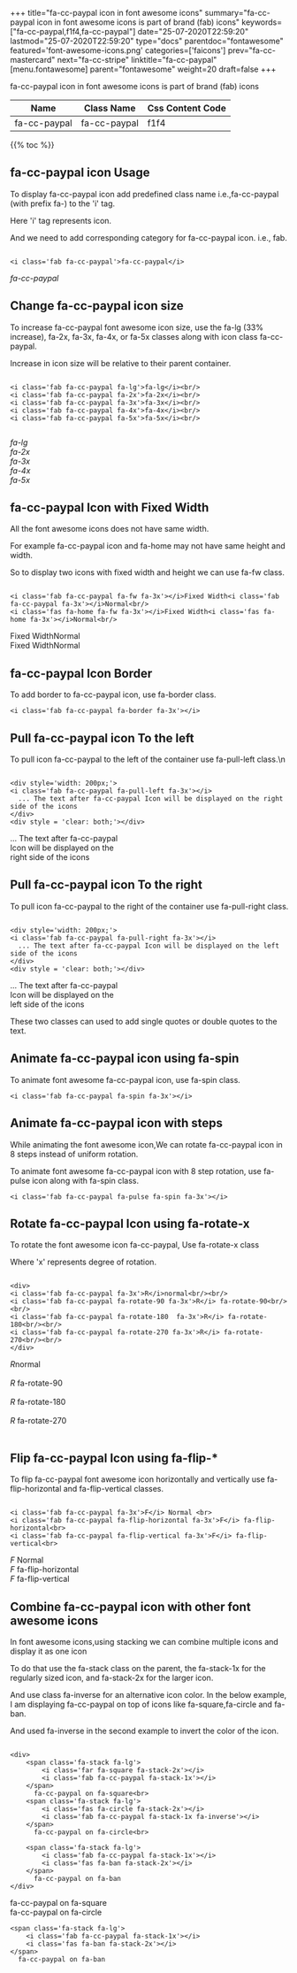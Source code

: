 +++
title="fa-cc-paypal icon in font awesome icons"
summary="fa-cc-paypal icon in font awesome icons is part of brand (fab) icons"
keywords=["fa-cc-paypal,f1f4,fa-cc-paypal"]
date="25-07-2020T22:59:20"
lastmod="25-07-2020T22:59:20"
type="docs"
parentdoc="fontawesome"
featured='font-awesome-icons.png'
categories=['faicons']
prev="fa-cc-mastercard"
next="fa-cc-stripe"
linktitle="fa-cc-paypal"
[menu.fontawesome]
parent="fontawesome"
weight=20
draft=false
+++


fa-cc-paypal icon in font awesome icons is part of brand (fab) icons

<div class='table-responsive'><table class='table'><thead><tr><th>Name</th><th>Class Name</th><th>Css Content Code</th></tr></thead><tbody><tr><td>fa-cc-paypal</td><td>fa-cc-paypal</td><td>f1f4</td></tr></tbody></table></div>


{{% toc %}}


## fa-cc-paypal icon Usage

To display fa-cc-paypal icon add predefined class name i.e.,fa-cc-paypal (with prefix fa-) to the 'i' tag.

Here 'i' tag represents icon.

And we need to add corresponding category for fa-cc-paypal icon. i.e., fab.


```

<i class='fab fa-cc-paypal'>fa-cc-paypal</i>
```

<i class='fab fa-cc-paypal'>fa-cc-paypal</i>




## Change fa-cc-paypal icon size
To increase fa-cc-paypal font awesome icon size, use the fa-lg (33% increase), fa-2x, fa-3x, fa-4x, or fa-5x classes along with icon class fa-cc-paypal.

Increase in icon size will be relative to their parent container. 

```

<i class='fab fa-cc-paypal fa-lg'>fa-lg</i><br/>
<i class='fab fa-cc-paypal fa-2x'>fa-2x</i><br/>
<i class='fab fa-cc-paypal fa-3x'>fa-3x</i><br/>
<i class='fab fa-cc-paypal fa-4x'>fa-4x</i><br/>
<i class='fab fa-cc-paypal fa-5x'>fa-5x</i><br/>
            
```

<i class='fab fa-cc-paypal fa-lg'>fa-lg</i><br/>
<i class='fab fa-cc-paypal fa-2x'>fa-2x</i><br/>
<i class='fab fa-cc-paypal fa-3x'>fa-3x</i><br/>
<i class='fab fa-cc-paypal fa-4x'>fa-4x</i><br/>
<i class='fab fa-cc-paypal fa-5x'>fa-5x</i><br/>
            



## fa-cc-paypal Icon with Fixed Width 

All the font awesome icons does not have same width.

For example fa-cc-paypal icon and fa-home may not have same height and width.

So to display two icons with fixed width and height we can use fa-fw class.


```

<i class='fab fa-cc-paypal fa-fw fa-3x'></i>Fixed Width<i class='fab fa-cc-paypal fa-3x'></i>Normal<br/>
<i class='fas fa-home fa-fw fa-3x'></i>Fixed Width<i class='fas fa-home fa-3x'></i>Normal<br/>
```

<i class='fab fa-cc-paypal fa-fw fa-3x'></i>Fixed Width<i class='fab fa-cc-paypal fa-3x'></i>Normal<br/>
<i class='fas fa-home fa-fw fa-3x'></i>Fixed Width<i class='fas fa-home fa-3x'></i>Normal<br/>



## fa-cc-paypal Icon Border 

To add border to fa-cc-paypal icon, use fa-border class.


```
<i class='fab fa-cc-paypal fa-border fa-3x'></i>

```
<i class='fab fa-cc-paypal fa-border fa-3x'></i>





## Pull fa-cc-paypal icon To the left

To pull icon fa-cc-paypal to the left of the container use fa-pull-left class.\n

```

<div style='width: 200px;'>
<i class='fab fa-cc-paypal fa-pull-left fa-3x'></i>
  ... The text after fa-cc-paypal Icon will be displayed on the right side of the icons
</div>
<div style = 'clear: both;'></div>
```

<div style='width: 200px;'>
<i class='fab fa-cc-paypal fa-pull-left fa-3x'></i>
  ... The text after fa-cc-paypal Icon will be displayed on the right side of the icons
</div>
<div style = 'clear: both;'></div>




## Pull fa-cc-paypal icon To the right
To pull icon fa-cc-paypal to the right of the container use fa-pull-right class.

```

<div style='width: 200px;'>
<i class='fab fa-cc-paypal fa-pull-right fa-3x'></i>
  ... The text after fa-cc-paypal Icon will be displayed on the left side of the icons
</div>
<div style = 'clear: both;'></div>
```

<div style='width: 200px;'>
<i class='fab fa-cc-paypal fa-pull-right fa-3x'></i>
  ... The text after fa-cc-paypal Icon will be displayed on the left side of the icons
</div>
<div style = 'clear: both;'></div>

These two classes can used to add single quotes or double quotes to the text.


## Animate fa-cc-paypal icon using fa-spin
To animate font awesome fa-cc-paypal icon, use fa-spin class.

```
<i class='fab fa-cc-paypal fa-spin fa-3x'></i>
```
<i class='fab fa-cc-paypal fa-spin fa-3x'></i>




## Animate fa-cc-paypal icon with steps
While animating the font awesome icon,We can rotate fa-cc-paypal icon in 8 steps instead of uniform rotation.

To animate font awesome fa-cc-paypal icon with 8 step rotation, use fa-pulse icon along with fa-spin class.


```
<i class='fab fa-cc-paypal fa-pulse fa-spin fa-3x'></i>

```
<i class='fab fa-cc-paypal fa-pulse fa-spin fa-3x'></i>





## Rotate fa-cc-paypal Icon using fa-rotate-x
To rotate the font awesome icon fa-cc-paypal, Use fa-rotate-x class

Where 'x' represents degree of rotation.


```

<div>
<i class='fab fa-cc-paypal fa-3x'>R</i>normal<br/><br/>
<i class='fab fa-cc-paypal fa-rotate-90 fa-3x'>R</i> fa-rotate-90<br/><br/> 
<i class='fab fa-cc-paypal fa-rotate-180  fa-3x'>R</i> fa-rotate-180<br/><br/> 
<i class='fab fa-cc-paypal fa-rotate-270 fa-3x'>R</i> fa-rotate-270<br/><br/>
</div>
```

<div>
<i class='fab fa-cc-paypal fa-3x'>R</i>normal<br/><br/>
<i class='fab fa-cc-paypal fa-rotate-90 fa-3x'>R</i> fa-rotate-90<br/><br/> 
<i class='fab fa-cc-paypal fa-rotate-180  fa-3x'>R</i> fa-rotate-180<br/><br/> 
<i class='fab fa-cc-paypal fa-rotate-270 fa-3x'>R</i> fa-rotate-270<br/><br/>
</div>




## Flip fa-cc-paypal Icon using fa-flip-*
To flip fa-cc-paypal font awesome icon horizontally and vertically use fa-flip-horizontal and fa-flip-vertical classes. 

```

<i class='fab fa-cc-paypal fa-3x'>F</i> Normal <br>
<i class='fab fa-cc-paypal fa-flip-horizontal fa-3x'>F</i> fa-flip-horizontal<br>
<i class='fab fa-cc-paypal fa-flip-vertical fa-3x'>F</i> fa-flip-vertical<br>
```

<i class='fab fa-cc-paypal fa-3x'>F</i> Normal <br>
<i class='fab fa-cc-paypal fa-flip-horizontal fa-3x'>F</i> fa-flip-horizontal<br>
<i class='fab fa-cc-paypal fa-flip-vertical fa-3x'>F</i> fa-flip-vertical<br>




## Combine fa-cc-paypal icon with other font awesome icons
In font awesome icons,using stacking we can combine multiple icons and display it as one icon 

To do that use the fa-stack class on the parent, the fa-stack-1x for the regularly sized icon, and fa-stack-2x for the larger icon.

And use class fa-inverse for an alternative icon color. 
In the below example, I am displaying fa-cc-paypal on top of icons like fa-square,fa-circle and fa-ban.

And used fa-inverse in the second example to invert the color of the icon.

```

<div>
    <span class='fa-stack fa-lg'>
        <i class='far fa-square fa-stack-2x'></i>
        <i class='fab fa-cc-paypal fa-stack-1x'></i>
    </span>
      fa-cc-paypal on fa-square<br>
    <span class='fa-stack fa-lg'>
        <i class='fas fa-circle fa-stack-2x'></i>
        <i class='fab fa-cc-paypal fa-stack-1x fa-inverse'></i>
    </span>
      fa-cc-paypal on fa-circle<br>

    <span class='fa-stack fa-lg'>
        <i class='fab fa-cc-paypal fa-stack-1x'></i>
        <i class='fas fa-ban fa-stack-2x'></i>
    </span>
      fa-cc-paypal on fa-ban
</div>
```

<div>
    <span class='fa-stack fa-lg'>
        <i class='far fa-square fa-stack-2x'></i>
        <i class='fab fa-cc-paypal fa-stack-1x'></i>
    </span>
      fa-cc-paypal on fa-square<br>
    <span class='fa-stack fa-lg'>
        <i class='fas fa-circle fa-stack-2x'></i>
        <i class='fab fa-cc-paypal fa-stack-1x fa-inverse'></i>
    </span>
      fa-cc-paypal on fa-circle<br>

    <span class='fa-stack fa-lg'>
        <i class='fab fa-cc-paypal fa-stack-1x'></i>
        <i class='fas fa-ban fa-stack-2x'></i>
    </span>
      fa-cc-paypal on fa-ban
</div>






